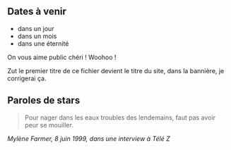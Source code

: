 ## Dates à venir

* dans un jour
* dans un mois
* dans une éternité

On vous aime public chéri ! Woohoo !

Zut le premier titre de ce fichier devient le titre du site, dans la bannière, je corrigerai ça.

## Paroles de stars

> Pour nager dans les eaux troubles des lendemains, faut pas avoir peur se mouiller.

*Mylène Farmer, 8 juin 1999, dans une interview à Télé Z*